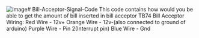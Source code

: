 ![image](https://github.com/iantheo30/Bill-Acceptor-Signal-Code/assets/131874643/0a652f4e-3b07-4cf6-b013-792325e601a5)# Bill-Acceptor-Signal-Code
This code contains how would you be able to get the amount of bill inserted in bill acceptor TB74 Bill Acceptor
Wiring:
Red Wire - 12v+
Orange Wire - 12v-(also connected to ground of arduino)
Purple Wire - Pin 2(Interrupt pin)
Blue Wire - Gnd
